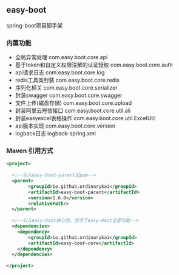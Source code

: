 ## easy-boot
spring-boot项目脚手架

### 内置功能
- 全局异常处理 com.easy.boot.core.api
- 基于token和自定义权限注解的认证授权 com.easy.boot.core.auth
- api请求日志 com.easy.boot.core.log
- redis工具类封装 com.easy.boot.core.redis
- 序列化相关 com.easy.boot.core.serializer
- 封装swagger com.easy.boot.core.swagger
- 文件上传(磁盘存储) com.easy.boot.core.upload
- 封装阿里云短信接口 com.easy.boot.core.util.ali
- 封装easyexcel表格操作 com.easy.boot.core.util.ExcelUtil
- api版本实现 com.easy.boot.core.version
- logback日志 logback-spring.xml

### Maven 引用方式
```xml
<project>
    
  <!--引入easy-boot-parent父pom-->
  <parent>
        <groupId>io.github.ordinarykai</groupId>
        <artifactId>easy-boot-parent</artifactId>
        <version>1.6.0</version>
        <relativePath/>
  </parent>
    
  <!--引入easy-boot核心包，包含了easy-boot全部功能-->
  <dependencies>
    <dependency>
        <groupId>io.github.ordinarykai</groupId>
        <artifactId>easy-boot-core</artifactId>
    </dependency>
  </dependencies>
    
</project>
```

